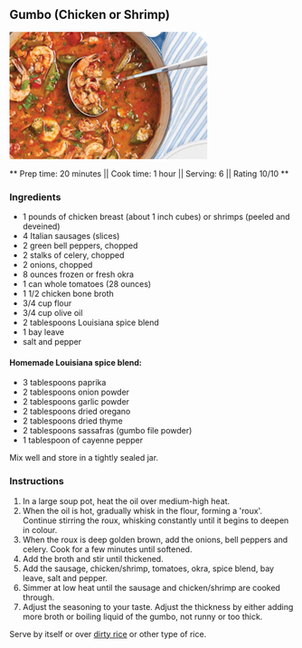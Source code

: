 ## Gumbo (Chicken or Shrimp)

![Picture](../img/gumbo.jpg)

** Prep time: 20 minutes || Cook time: 1 hour || Serving: 6 || Rating 10/10 **

### Ingredients

- 1 pounds of chicken breast (about 1 inch cubes) or shrimps (peeled and deveined)
- 4 Italian sausages (slices)
- 2 green bell peppers, chopped
- 2 stalks of celery, chopped
- 2 onions, chopped
- 8 ounces frozen or fresh okra
- 1 can whole tomatoes (28 ounces)
- 1 1/2 chicken bone broth
- 3/4 cup flour
- 3/4 cup olive oil
- 2 tablespoons Louisiana spice blend
- 1 bay leave
- salt and pepper

#### Homemade Louisiana spice blend:

- 3 tablespoons paprika
- 2 tablespoons onion powder
- 2 tablespoons garlic powder
- 2 tablespoons dried oregano
- 2 tablespoons dried thyme
- 2 tablespoons sassafras (gumbo file powder)
- 1 tablespoon of cayenne pepper

Mix well and store in a tightly sealed jar.

### Instructions

1. In a large soup pot, heat the oil over medium-high heat. 
2. When the oil is hot, gradually whisk in the flour, forming a 'roux'. Continue stirring the roux, whisking constantly until it begins to deepen in colour. 
3. When the roux is deep golden brown, add the onions, bell peppers and celery. Cook for a few minutes until softened. 
4. Add the broth and stir until thickened. 
5. Add the sausage, chicken/shrimp, tomatoes, okra, spice blend, bay leave, salt and pepper. 
6. Simmer at low heat until the sausage and chicken/shrimp are cooked through. 
7. Adjust the seasoning to your taste. Adjust the thickness by either adding more broth or boiling liquid of the gumbo, not runny or too thick.

Serve by itself or over [dirty rice](../sides/dirty_rice.md) or other type of rice.


